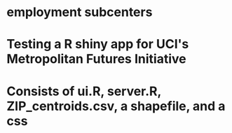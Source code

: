 # employment subcenters
# Testing a R shiny app for UCI's Metropolitan Futures Initiative 

# Consists of ui.R, server.R, ZIP_centroids.csv, a shapefile, and a css

